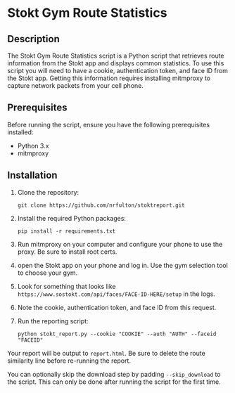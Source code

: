 # Stokt Gym Route Statistics

## Description

The Stokt Gym Route Statistics script is a Python script that retrieves route information from the Stokt app and displays common statistics. 
To use this script you will need to have a cookie, authentication token, and
face ID from the Stokt app.
Getting this information requires installing 
mitmproxy to capture network packets  from your cell phone.

## Prerequisites

Before running the script, ensure you have the following prerequisites installed:

- Python 3.x
- mitmproxy

## Installation

1. Clone the repository:

   ```shell
   git clone https://github.com/nrfulton/stoktreport.git
   ```

2. Install the required Python packages:

   ```shell
   pip install -r requirements.txt
   ```

3. Run mitmproxy on your computer and configure your phone to use the proxy. Be sure to install root certs.
4. open the Stokt app on your phone and log in. Use the gym selection tool to choose your gym.
5. Look for something that looks like `https://www.sostokt.com/api/faces/FACE-ID-HERE/setup` in the logs.
6. Note the cookie, authentication token, and face ID from this request.
7. Run the reporting script:

    ```shell
    python stokt_report.py --cookie "COOKIE" --auth "AUTH" --faceid "FACEID"
    ```

Your report will be output to `report.html`. Be sure to delete the route
similarity line before re-running the report.

You can optionally skip the download step by padding `--skip_download` to the
script. This can only be done after running the script for the first time.
